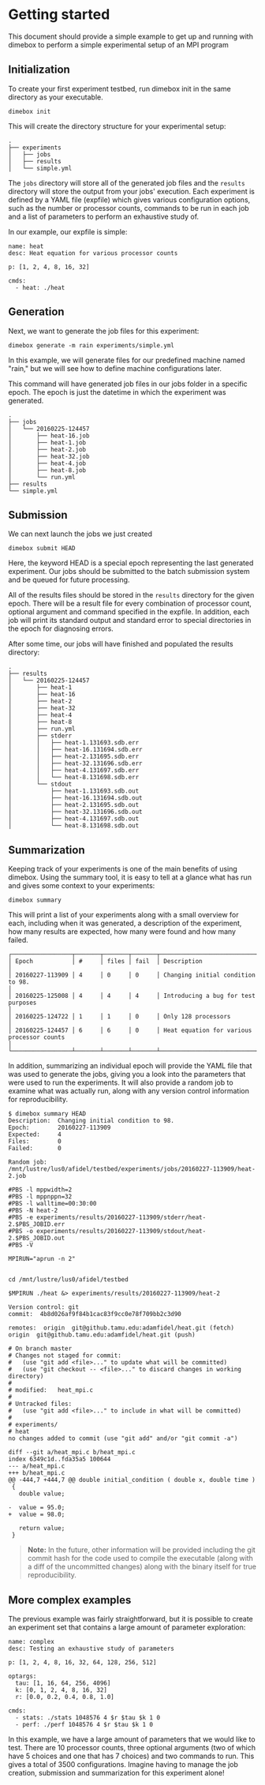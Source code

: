 Getting started
===================
This document should provide a simple example to get up and running with dimebox to perform a simple experimental setup of an MPI program

Initialization
----
To create your first experiment testbed, run dimebox init in the same directory as your executable.

```
dimebox init
```
This will create the directory structure for your experimental setup:
```
.
├── experiments
│   ├── jobs
│   ├── results
│   └── simple.yml
```

The ```jobs``` directory will store all of the generated job files and the ```results``` directory will store the output from your jobs' execution. Each experiment is defined by a YAML file (expfile) which gives various configuration options, such as the number or processor counts, commands to be run in each job and a list of parameters to perform an exhaustive study of.

In our example, our expfile is simple:
```
name: heat
desc: Heat equation for various processor counts

p: [1, 2, 4, 8, 16, 32]

cmds:
  - heat: ./heat
```

Generation
----
Next, we want to generate the job files for this experiment:
```
dimebox generate -m rain experiments/simple.yml
```
In this example, we will generate files for our predefined machine named "rain," but we will see how to define machine configurations later.

This command will have generated job files in our jobs folder in a specific epoch. The epoch is just the datetime in which the experiment was generated.

```
.
├── jobs
│   └── 20160225-124457
│       ├── heat-16.job
│       ├── heat-1.job
│       ├── heat-2.job
│       ├── heat-32.job
│       ├── heat-4.job
│       ├── heat-8.job
│       └── run.yml
├── results
└── simple.yml
```
Submission
---
We can next launch the jobs we just created
```
dimebox submit HEAD
```
Here, the keyword HEAD is a special epoch representing the last generated experiment. Our jobs should be submitted to the batch submission system and be queued for future processing.

All of the results files should be stored in the ```results``` directory for the given epoch. There will be a result file for every combination of processor count, optional argument and command specified in the expfile. In addition, each job will print its standard output and standard error to special directories in the epoch for diagnosing errors.

After some time, our jobs will have finished and populated the results directory:
```
.
├── results
│   └── 20160225-124457
│       ├── heat-1
│       ├── heat-16
│       ├── heat-2
│       ├── heat-32
│       ├── heat-4
│       ├── heat-8
│       ├── run.yml
│       ├── stderr
│       │   ├── heat-1.131693.sdb.err
│       │   ├── heat-16.131694.sdb.err
│       │   ├── heat-2.131695.sdb.err
│       │   ├── heat-32.131696.sdb.err
│       │   ├── heat-4.131697.sdb.err
│       │   └── heat-8.131698.sdb.err
│       └── stdout
│           ├── heat-1.131693.sdb.out
│           ├── heat-16.131694.sdb.out
│           ├── heat-2.131695.sdb.out
│           ├── heat-32.131696.sdb.out
│           ├── heat-4.131697.sdb.out
│           └── heat-8.131698.sdb.out

```
Summarization
---
Keeping track of your experiments is one of the main benefits of using dimebox. Using the summary tool, it is easy to tell at a glance what has run and gives some context to your experiments:

```
dimebox summary
```
This will print a list of your experiments along with a small overview for each, including when it was generated, a description of the experiment, how many results are expected, how many were found and how many failed.
```
┌─────────────────┬───────┬───────┬───────┬────────────────────────────────────────────────────────────────────────────────────────────────────┐
│ Epoch           │ #     │ files │ fail  │ Description                                                                                        │
│ 20160227-113909 │ 4     │ 0     │ 0     │ Changing initial condition to 98.                                                                  │
│ 20160225-125008 │ 4     │ 4     │ 4     │ Introducing a bug for test purposes                                                                │
│ 20160225-124722 │ 1     │ 1     │ 0     │ Only 128 processors                                                                                │
│ 20160225-124457 │ 6     │ 6     │ 0     │ Heat equation for various processor counts                                                         │
└─────────────────┴───────┴───────┴───────┴────────────────────────────────────────────────────────────────────────────────────────────────────┘
```
In addition, summarizing an individual epoch will provide the YAML file that was used to generate the jobs, giving you a look into the parameters that were used to run the experiments. It will also provide a random job to examine what was actually run, along with any version control information for reproducibility.

```
$ dimebox summary HEAD
Description:  Changing initial condition to 98.
Epoch:        20160227-113909
Expected:     4
Files:        0
Failed:       0

Random job:  /mnt/lustre/lus0/afidel/testbed/experiments/jobs/20160227-113909/heat-2.job

#PBS -l mppwidth=2
#PBS -l mppnppn=32
#PBS -l walltime=00:30:00
#PBS -N heat-2
#PBS -e experiments/results/20160227-113909/stderr/heat-2.$PBS_JOBID.err 
#PBS -o experiments/results/20160227-113909/stdout/heat-2.$PBS_JOBID.out 
#PBS -V 

MPIRUN="aprun -n 2"


cd /mnt/lustre/lus0/afidel/testbed

$MPIRUN ./heat &> experiments/results/20160227-113909/heat-2

Version control: git
commit:  4b8d026af9f84b1cac83f9cc0e78f709bb2c3d90

remotes:  origin  git@github.tamu.edu:adamfidel/heat.git (fetch)
origin  git@github.tamu.edu:adamfidel/heat.git (push)

# On branch master
# Changes not staged for commit:
#   (use "git add <file>..." to update what will be committed)
#   (use "git checkout -- <file>..." to discard changes in working directory)
#
# modified:   heat_mpi.c
#
# Untracked files:
#   (use "git add <file>..." to include in what will be committed)
#
# experiments/
# heat
no changes added to commit (use "git add" and/or "git commit -a")

diff --git a/heat_mpi.c b/heat_mpi.c
index 6349c1d..fda35a5 100644
--- a/heat_mpi.c
+++ b/heat_mpi.c
@@ -444,7 +444,7 @@ double initial_condition ( double x, double time )
 {
   double value;
 
-  value = 95.0;
+  value = 98.0;
 
   return value;
 }
```

> **Note:** In the future, other information will be provided including the git commit hash for the code used to compile the executable (along with a diff of the uncommitted changes) along with the binary itself for true reproducibility.

More complex examples
---

The previous example was fairly straightforward, but it is possible to create an experiment set that contains a large amount of parameter exploration:

```
name: complex
desc: Testing an exhaustive study of parameters

p: [1, 2, 4, 8, 16, 32, 64, 128, 256, 512]

optargs: 
  tau: [1, 16, 64, 256, 4096]
  k: [0, 1, 2, 4, 8, 16, 32]
  r: [0.0, 0.2, 0.4, 0.8, 1.0]
   
cmds:
  - stats: ./stats 1048576 4 $r $tau $k 1 0
  - perf: ./perf 1048576 4 $r $tau $k 1 0

```
In this example, we have a large amount of parameters that we would like to test. There are 10 processor counts, three optional arguments (two of which have 5 choices and one that has 7 choices) and two commands to run. This gives a total of 3500 configurations. Imagine having to manage the job creation, submission and summarization for this experiment alone!
